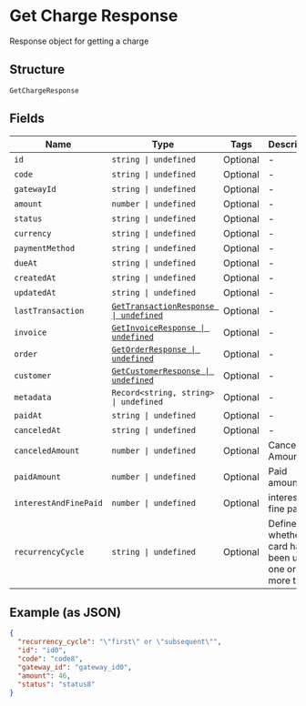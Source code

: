 
# Get Charge Response

Response object for getting a charge

## Structure

`GetChargeResponse`

## Fields

| Name | Type | Tags | Description |
|  --- | --- | --- | --- |
| `id` | `string \| undefined` | Optional | - |
| `code` | `string \| undefined` | Optional | - |
| `gatewayId` | `string \| undefined` | Optional | - |
| `amount` | `number \| undefined` | Optional | - |
| `status` | `string \| undefined` | Optional | - |
| `currency` | `string \| undefined` | Optional | - |
| `paymentMethod` | `string \| undefined` | Optional | - |
| `dueAt` | `string \| undefined` | Optional | - |
| `createdAt` | `string \| undefined` | Optional | - |
| `updatedAt` | `string \| undefined` | Optional | - |
| `lastTransaction` | [`GetTransactionResponse \| undefined`](../../doc/models/get-transaction-response.md) | Optional | - |
| `invoice` | [`GetInvoiceResponse \| undefined`](../../doc/models/get-invoice-response.md) | Optional | - |
| `order` | [`GetOrderResponse \| undefined`](../../doc/models/get-order-response.md) | Optional | - |
| `customer` | [`GetCustomerResponse \| undefined`](../../doc/models/get-customer-response.md) | Optional | - |
| `metadata` | `Record<string, string> \| undefined` | Optional | - |
| `paidAt` | `string \| undefined` | Optional | - |
| `canceledAt` | `string \| undefined` | Optional | - |
| `canceledAmount` | `number \| undefined` | Optional | Canceled Amount |
| `paidAmount` | `number \| undefined` | Optional | Paid amount |
| `interestAndFinePaid` | `number \| undefined` | Optional | interest and fine paid |
| `recurrencyCycle` | `string \| undefined` | Optional | Defines whether the card has been used one or more times. |

## Example (as JSON)

```json
{
  "recurrency_cycle": "\"first\" or \"subsequent\"",
  "id": "id0",
  "code": "code8",
  "gateway_id": "gateway_id0",
  "amount": 46,
  "status": "status8"
}
```

